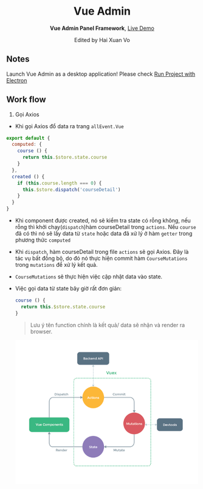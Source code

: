 <div align="center">
<h1>Vue Admin</h1>

<p>
  <strong>Vue Admin Panel Framework</strong>,
  <a href="https://admin.vuebulma.com">Live Demo</a>
  <p>Edited by Hai Xuan Vo</p>
</p>
</div>

## Notes
  Launch Vue Admin as a desktop application! Please check [Run Project with Electron](https://github.com/vue-bulma/vue-admin/wiki/Guide#run-project-with-electron)

[Live Demo]: https://admin.vuebulma.com/
[Fangdun Cai]: https://twitter.com/_fundon
[Vue]: http://vuejs.org
[Bulma]: http://bulma.io
[Vue-bulma]: https://github.com/vue-bulma

## Work flow

1. Gọi Axios
- Khi gọi Axios đổ data ra trang `allEvent.Vue`
```js
export default {
  computed: {
    course () {
      return this.$store.state.course
    }
  },   
  created () {
    if (this.course.length === 0) {
      this.$store.dispatch('courseDetail')
    }
  }
}
```
  - Khi component được created, nó sẽ kiểm tra state có rỗng không, nếu rỗng thì khởi chạy(`dispatch`)hàm courseDetail trong `actions`. Nếu `course` đã có thì nó sẽ lấy data từ `state` hoặc data đã xử lý ở hàm `getter` trong phương thức `computed`<br>
  - Khi `dispatch`, hàm courseDetail trong file `actions` sẽ gọi Axios. Đây là tác vụ bất đồng bộ, do đó nó thực hiện commit hàm `CourseMutations` trong `mutations` để xử lý kết quả.
  - `CourseMutations` sẽ thực hiện việc cập nhật data vào state.
  - Việc gọi data từ state bây giờ rất đơn giản:

    ```js
    course () {
      return this.$store.state.course
    }
    ```
    > Lưu ý tên function chính là kết quả/ data sẽ nhận và render ra browser.

    ![Hình minh họa cho workflow](https://github.com/haivx/projectNodejs/blob/master/vue-admin/vuex.png)
